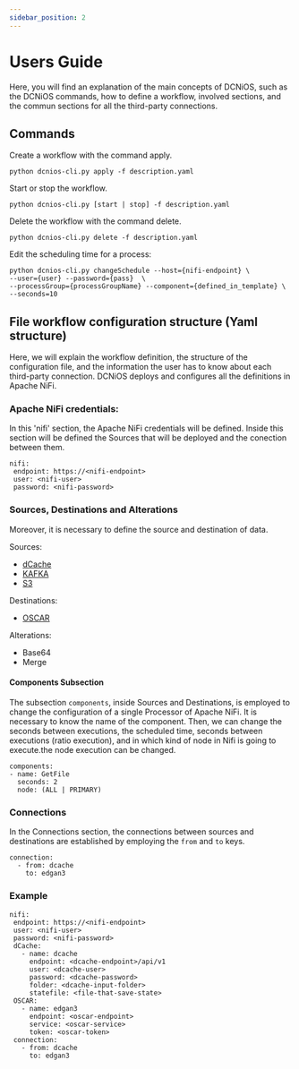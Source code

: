 ```yaml
---
sidebar_position: 2
---
```


# Users Guide

Here, you will find an explanation of the main concepts of DCNiOS, such as the DCNiOS commands, how to define a workflow, involved sections, and the commun sections for all the third-party connections.

## Commands


Create a workflow with the command apply.	
```
python dcnios-cli.py apply -f description.yaml
```

Start or stop the workflow.
```
python dcnios-cli.py [start | stop] -f description.yaml
```

Delete the workflow with the command delete. 
```
python dcnios-cli.py delete -f description.yaml
```

Edit the scheduling time for a process:

```
python dcnios-cli.py changeSchedule --host={nifi-endpoint} \
--user={user} --password={pass}  \
--processGroup={processGroupName} --component={defined_in_template} \
--seconds=10
```






## File workflow configuration structure (Yaml structure)

Here, we will explain the workflow definition, the structure of the configuration file, and the information the user has to know about each third-party connection. DCNiOS deploys and configures all the definitions in Apache NiFi.

### Apache NiFi credentials:

In this 'nifi' section, the Apache NiFi credentials will be defined. Inside this section will be defined the Sources that will be deployed and the conection between them.

```
nifi:
 endpoint: https://<nifi-endpoint>
 user: <nifi-user>
 password: <nifi-password>
```


### Sources, Destinations and Alterations

Moreover, it is necessary to define the source and destination of data.

Sources:
- [dCache](https://www.dcache.org/)
- [KAFKA](https://kafka.apache.org/)
- [S3](https://aws.amazon.com/es/s3/)

Destinations:
- [OSCAR](https://oscar.grycap.net/)

Alterations:
- Base64
- Merge


#### Components Subsection

The subsection `components`, inside Sources and Destinations,  is employed to change the configuration of a single Processor of Apache NiFi. It is necessary to know the name of the component. Then, we can change the seconds between executions,
the scheduled time, seconds between executions (ratio execution), and in which kind of node in Nifi is going to execute.the node execution can be changed.




```
components:
- name: GetFile
  seconds: 2
  node: (ALL | PRIMARY)
```


### Connections



In the Connections section, the connections between sources and destinations are established by employing the `from` and `to` keys.

```
connection:
  - from: dcache
    to: edgan3
```



### Example


```
nifi:
 endpoint: https://<nifi-endpoint>
 user: <nifi-user>
 password: <nifi-password>
 dCache:
   - name: dcache
     endpoint: <dcache-endpoint>/api/v1
     user: <dcache-user>
     password: <dcache-password>
     folder: <dcache-input-folder>
     statefile: <file-that-save-state>
 OSCAR:
   - name: edgan3
     endpoint: <oscar-endpoint>
     service: <oscar-service>
     token: <oscar-token>
 connection:
   - from: dcache
     to: edgan3


```
